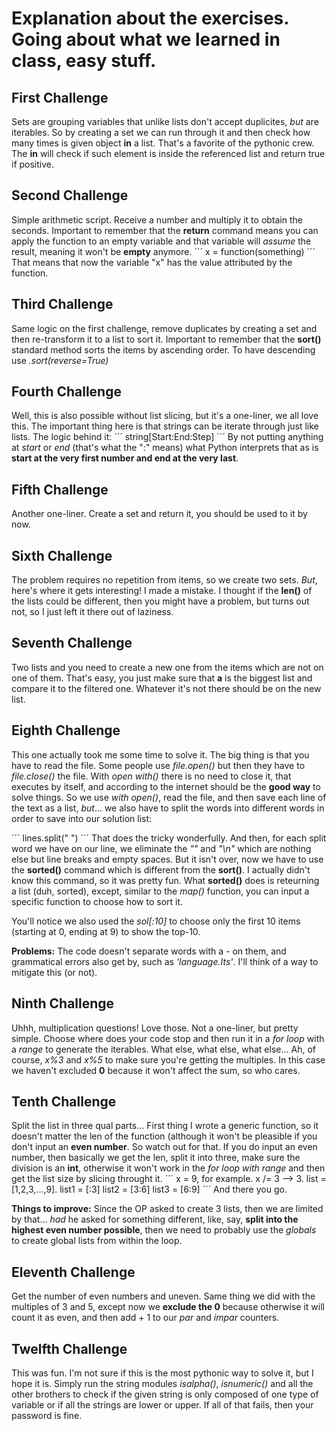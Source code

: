 # Explanation about the exercises. Going about what we learned in class, easy stuff.

## First Challenge
Sets are grouping variables that unlike lists don't accept duplicites, _but_ are iterables. So by creating a set we can run through it and then check how many times is given object **in** a list. That's a favorite of the pythonic crew. The **in** will check if such element is inside the referenced list and return true if positive.

## Second Challenge
Simple arithmetic script. Receive a number and multiply it to obtain the seconds. Important to remember that the **return** command means you can apply the function to an empty variable and that variable will _assume_ the result, meaning it won't be **empty** anymore.
´´´
x = function(something)
´´´
That means that now the variable "x" has the value attributed by the function.

## Third Challenge
Same logic on the first challenge, remove duplicates by creating a set and then re-transform it to a list to sort it. Important to remember that the **sort()** standard method sorts the items by ascending order. To have descending use _.sort(reverse=True)_

## Fourth Challenge
Well, this is also possible without list slicing, but it's a one-liner, we all love this. The important thing here is that strings can be iterate through just like lists. The logic behind it:
´´´
string[Start:End:Step]
´´´
By not putting anything at _start_ or _end_ (that's what the ":" means) what Python interprets that as is **start at the very first number and end at the very last**.

## Fifth Challenge
Another one-liner. Create a set and return it, you should be used to it by now.

## Sixth Challenge
The problem requires no repetition from items, so we create two sets. _But_, here's where it gets interesting! I made a mistake. I thought if the **len()** of the lists could be different, then you might have a problem, but turns out not, so I just left it there out of laziness.

## Seventh Challenge
Two lists and you need to create a new one from the items which are not on one of them. That's easy, you just make sure that **a** is the biggest list and compare it to the filtered one. Whatever it's not there should be on the new list.

## Eighth Challenge
This one actually took me some time to solve it. The big thing is that you have to read the file. Some people use _file.open()_ but then they have to _file.close()_ the file. With _open with()_ there is no need to close it, that executes by itself, and according to the internet should be the **good way** to solve things. So we use _with open()_, read the file, and then save each line of the text as a list, _but_... we also have to split the words into different words in order to save into our solution list:

´´´
lines.split(" ")
´´´
That does the tricky wonderfully. And then, for each split word we have on our line, we eliminate the _""_ and _"\n"_ which are nothing else but line breaks and empty spaces. But it isn't over, now we have to use the **sorted()** command which is different from the **sort()**. I actually didn't know this command, so it was pretty fun. What **sorted()** does is reteurning a list (duh, sorted), except, similar to the _map()_ function, you can input a specific function to choose how to sort it.

You'll notice we also used the _sol[:10]_ to choose only the first 10 items (starting at 0, ending at 9) to show the top-10.

**Problems:** The code doesn't separate words with a _-_ on them, and grammatical errors also get by, such as _'language.Its'_. I'll think of a way to mitigate this (or not).

## Ninth Challenge
Uhhh, multiplication questions! Love those. Not a one-liner, but pretty simple. Choose where does your code stop and then run it in a _for loop_ with a _range_ to generate the iterables. What else, what else, what else... Ah, of course, _x%3_ and _x%5_ to make sure you're getting the multiples. In this case we haven't excluded **0** because it won't affect the sum, so who cares.

## Tenth Challenge
Split the list in three qual parts... First thing I wrote a generic function, so it doesn't matter the len of the function (although it won't be pleasible if you don't input an **even number**. So watch out for that. If you do input an even number, then basically we get the len, split it into three, make sure the division is an **int**, otherwise it won't work in the _for loop with range_ and then get the list size by slicing throught it.
´´´
x = 9, for example.
x /= 3 --> 3.
list = [1,2,3,...,9].
list1 = [:3]
list2 = [3:6]
list3 = [6:9]
´´´
And there you go.

**Things to improve:** Since the OP asked to create 3 lists, then we are limited by that... _had_ he asked for something different, like, say, **split into the highest even number possible**, then we need to probably use the _globals_ to create global lists from within the loop.

## Eleventh Challenge
Get the number of even numbers and uneven. Same thing we did with the multiples of 3 and 5, except now we **exclude the 0** because otherwise it will count it as even, and then add + 1 to our _par_ and _impar_ counters.

## Twelfth Challenge
This was fun. I'm not sure if this is the most pythonic way to solve it, but I hope it is. Simply run the string modules _isalpha()_, _isnumeric()_ and all the other brothers to check if the given string is only composed of one type of variable or if all the strings are lower or upper. If all of that fails, then your password is fine.
